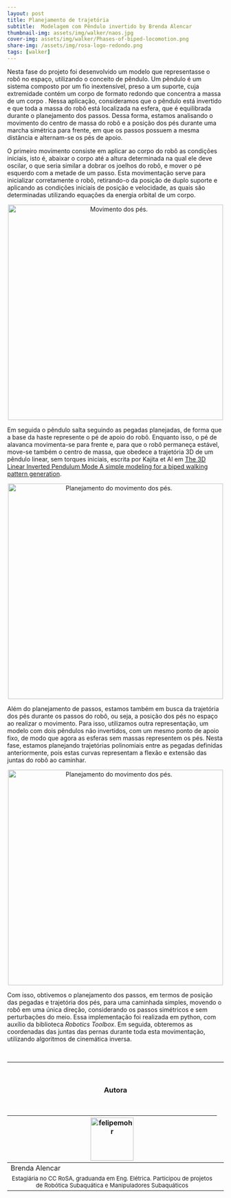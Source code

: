 ```yaml
---
layout: post
title: Planejamento de trajetória 
subtitle:  Modelagem com Pêndulo invertido by Brenda Alencar
thumbnail-img: assets/img/walker/naos.jpg
cover-img: assets/img/walker/Phases-of-biped-locomotion.png
share-img: /assets/img/rosa-logo-redondo.png
tags: [walker]
---
```


Nesta fase do projeto foi desenvolvido um modelo que representasse o robô no espaço, utilizando o conceito de pêndulo. Um pêndulo é um sistema composto por um fio inextensível, preso a um suporte, cuja extremidade contém um corpo de formato redondo que concentra a massa de um corpo . Nessa aplicação, consideramos que o pêndulo está invertido e que toda a massa do robô está localizada na esfera, que é equilibrada durante o planejamento dos passos. Dessa forma, estamos analisando o movimento do centro de massa do robô e a posição dos pés durante uma marcha simétrica para frente, em que os passos possuem a mesma distância e alternam-se os pés de apoio.

O primeiro movimento consiste em aplicar ao corpo do robô as condições iniciais, isto é, abaixar o corpo até a altura determinada na qual ele deve oscilar, o que seria similar a dobrar os joelhos do robô,  e mover o pé esquerdo com a metade de um passo. Esta movimentação serve para inicializar corretamente o robô, retirando-o da posição de duplo suporte e aplicando as condições iniciais de posição e velocidade, as quais são determinadas utilizando equações da energia orbital de um corpo.

<center><img src="{{ 'assets/img/walker/halfstep.gif' | relative_url }}" alt="Movimento dos pés." width="500"/>
</center>

Em seguida o pêndulo salta seguindo as pegadas planejadas, de forma que a base da haste represente o pé de apoio do robô.  Enquanto isso, o pé de alavanca movimenta-se para frente e, para que o robô permaneça estável, move-se também o centro de massa, que obedece a trajetória 3D de um pêndulo linear, sem torques iniciais, escrita por Kajita et Al em [The 3D Linear Inverted Pendulum Mode A simple modeling for a biped walking pattern generation](https://www.cs.cmu.edu/~hgeyer/Teaching/R16-899B/Papers/KajiitaEA01IEEE_ICIRS.pdf).

<center><img src="{{ 'assets/img/walker/lipmtraj.gif' | relative_url }}" alt="Planejamento do movimento dos pés." width="500"/>
</center>

Além do planejamento de passos, estamos também em busca da trajetória dos pés durante os passos do robô, ou seja, a posição dos pés no espaço ao realizar o movimento. Para isso, utilizamos outra representação, um modelo com dois pêndulos não invertidos, com um mesmo ponto de apoio fixo, de modo que agora as esferas sem massas representem os pés. Nesta fase, estamos planejando trajetórias polinomiais entre as pegadas definidas anteriormente, pois estas curvas representam a flexão e extensão das juntas do robô ao caminhar.

<center><img src="{{ 'assets/img/walker/feettraj.gif' | relative_url }}" alt="Planejamento do movimento dos pés." width="500"/>
</center>

Com isso, obtivemos o planejamento dos passos, em termos de posição das pegadas e trajetória dos pés, para uma caminhada simples, movendo o robô em uma única direção, considerando os passos simétricos e sem perturbações do meio. Essa implementação foi realizada em python, com auxílio da biblioteca *Robotics Toolbox*. Em seguida, obteremos as coordenadas das juntas das pernas durante toda esta movimentação, utilizando algoritmos de cinemática inversa.

<br>

---------------------
<br>

<!-- autor -->
<center><h3 class="post-title">Autora</h3><br/></center>
<div class="row">
  <div class="col-xl-auto offset-xl-0 col-lg-4 offset-lg-0 center">
    <table class="table-borderless highlight">
      <thead>
        <tr>
          <th><img src="{{ 'assets/img/people/brendaalencar-1.png' | relative_url }}" width="100" alt="felipemohr" class="img-fluid rounded-circle" /></th>
        </tr>
      </thead>
      <tbody>
        <tr class="font-weight-bolder" style="text-align: center margin-top: 0">
          <td>Brenda Alencar</td>
        </tr>
        <tr style="text-align: center" >
          <td style="vertical-align: top"><small>Estagiária no CC RoSA, graduanda em Eng. Elétrica. Participou de projetos de Robótica Subaquática e Manipuladores Subaquáticos</small></td>
          <td></td>
        </tr>
      </tbody>
    </table>
  </div>
</div>
